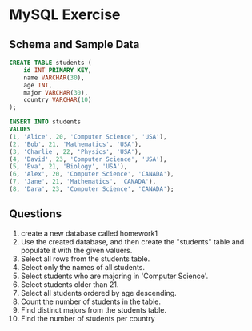 # MySQL Exercise

## Schema and Sample Data

```sql
CREATE TABLE students (
    id INT PRIMARY KEY,
    name VARCHAR(30),
    age INT,
    major VARCHAR(30),
    country VARCHAR(10)
);

INSERT INTO students 
VALUES
(1, 'Alice', 20, 'Computer Science', 'USA'),
(2, 'Bob', 21, 'Mathematics', 'USA'),
(3, 'Charlie', 22, 'Physics', 'USA'),
(4, 'David', 23, 'Computer Science', 'USA'),
(5, 'Eva', 21, 'Biology', 'USA'),
(6, 'Alex', 20, 'Computer Science', 'CANADA'),
(7, 'Jane', 21, 'Mathematics', 'CANADA'),
(8, 'Dara', 23, 'Computer Science', 'CANADA');
```

## Questions
1. create a new database called homework1
2. Use the created database, and then create the "students" table and populate it with the given valuers.
3. Select all rows from the students table.
4. Select only the names of all students.
5. Select students who are majoring in 'Computer Science'.
6. Select students older than 21.
7. Select all students ordered by age descending.
8. Count the number of students in the table.
9. Find distinct majors from the students table.
10. Find the number of students per country

